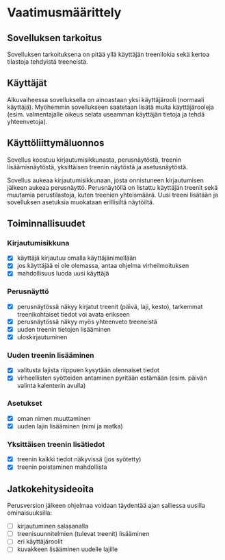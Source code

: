 # Vaatimusmäärittely

## Sovelluksen tarkoitus

Sovelluksen tarkoituksena on pitää yllä käyttäjän treenilokia sekä kertoa tilastoja tehdyistä treeneistä.

## Käyttäjät

Alkuvaiheessa sovelluksella on ainoastaan yksi käyttäjärooli (normaali käyttäjä). Myöhemmin sovellukseen saatetaan lisätä muita käyttäjärooleja (esim. valmentajalle oikeus selata useamman käyttäjän tietoja ja tehdä yhteenvetoja).

## Käyttöliittymäluonnos

Sovellus koostuu kirjautumisikkunasta, perusnäytöstä, treenin lisäämisnäytöstä, yksittäisen treenin näytöstä ja asetusnäytöstä.

Sovellus aukeaa kirjautumisikkunaan, josta onnistuneen kirjautumisen jälkeen aukeaa perusnäyttö. Perusnäytöllä on listattu käyttäjän treenit sekä muutamia perustilastoja, kuten treenien yhteismäärä. Uusi treeni lisätään ja sovelluksen asetuksia muokataan erillisiltä näytöiltä.

## Toiminnallisuudet

### Kirjautumisikkuna

- [x] käyttäjä kirjautuu omalla käyttäjänimellään
- [x] jos käyttäjää ei ole olemassa, antaa ohjelma virheilmoituksen
- [x] mahdollisuus luoda uusi käyttäjä

### Perusnäyttö

- [x] perusnäytössä näkyy kirjatut treenit (päivä, laji, kesto), tarkemmat treenikohtaiset tiedot voi avata erikseen
- [x] perusnäytössä näkyy myös yhteenveto treeneistä
- [x] uuden treenin tietojen lisääminen
- [x] uloskirjautuminen

### Uuden treenin lisääminen

- [x] valitusta lajista riippuen kysytään olennaiset tiedot
- [x] virheellisten syötteiden antaminen pyritään estämään (esim. päivän valinta kalenterin avulla)

### Asetukset

- [x] oman nimen muuttaminen
- [x] uuden lajin lisääminen (nimi ja matka)

### Yksittäisen treenin lisätiedot

- [x] treenin kaikki tiedot näkyvissä (jos syötetty)
- [x] treenin poistaminen mahdollista

## Jatkokehitysideoita

Perusversion jälkeen ohjelmaa voidaan täydentää ajan salliessa uusilla ominaisuuksilla:

- [ ] kirjautuminen salasanalla
- [ ] treenisuunnitelmien (tulevat treenit) lisääminen
- [ ] eri käyttäjäroolit
- [ ] kuvakkeen lisääminen uudelle lajille
